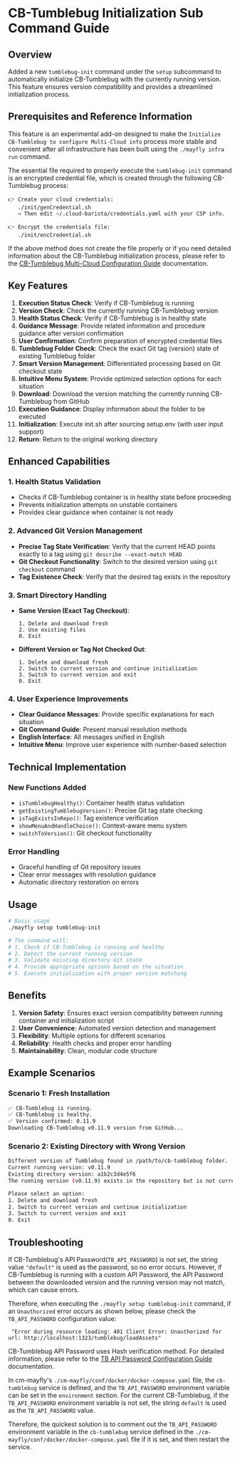 # CB-Tumblebug Initialization Sub Command Guide

## Overview
Added a new `tumblebug-init` command under the `setup` subcommand to automatically initialize CB-Tumblebug with the currently running version. This feature ensures version compatibility and provides a streamlined initialization process.


## Prerequisites and Reference Information
This feature is an experimental add-on designed to make the `Initialize CB-Tumblebug to configure Multi-Cloud info` process more stable and convenient after all infrastructure has been built using the `./mayfly infra run` command.

The essential file required to properly execute the `tumblebug-init` command is an encrypted credential file, which is created through the following CB-Tumblebug process:
```
👉 Create your cloud credentials:
   ./init/genCredential.sh
   → Then edit ~/.cloud-barista/credentials.yaml with your CSP info.

👉 Encrypt the credentials file:
   ./init/encCredential.sh
```

If the above method does not create the file properly or if you need detailed information about the CB-Tumblebug initialization process, please refer to the [CB-Tumblebug Multi-Cloud Configuration Guide](https://github.com/cloud-barista/cb-tumblebug?tab=readme-ov-file#3-initialize-cb-tumblebug-to-configure-multi-cloud-info) documentation.

## Key Features

1. **Execution Status Check**: Verify if CB-Tumblebug is running
2. **Version Check**: Check the currently running CB-Tumblebug version
3. **Health Status Check**: Verify if CB-Tumblebug is in healthy state
4. **Guidance Message**: Provide related information and procedure guidance after version confirmation
5. **User Confirmation**: Confirm preparation of encrypted credential files
6. **Tumblebug Folder Check**: Check the exact Git tag (version) state of existing Tumblebug folder
7. **Smart Version Management**: Differentiated processing based on Git checkout state
8. **Intuitive Menu System**: Provide optimized selection options for each situation
9. **Download**: Download the version matching the currently running CB-Tumblebug from GitHub
10. **Execution Guidance**: Display information about the folder to be executed
11. **Initialization**: Execute init.sh after sourcing setup.env (with user input support)
12. **Return**: Return to the original working directory

## Enhanced Capabilities

### 1. Health Status Validation
- Checks if CB-Tumblebug container is in healthy state before proceeding
- Prevents initialization attempts on unstable containers
- Provides clear guidance when container is not ready

### 2. Advanced Git Version Management
- **Precise Tag State Verification**: Verify that the current HEAD points exactly to a tag using `git describe --exact-match HEAD`
- **Git Checkout Functionality**: Switch to the desired version using `git checkout` command
- **Tag Existence Check**: Verify that the desired tag exists in the repository

### 3. Smart Directory Handling
- **Same Version (Exact Tag Checkout)**:
  ```
  1. Delete and download fresh
  2. Use existing files
  0. Exit
  ```

- **Different Version or Tag Not Checked Out**:
  ```
  1. Delete and download fresh
  2. Switch to current version and continue initialization
  3. Switch to current version and exit
  0. Exit
  ```

### 4. User Experience Improvements
- **Clear Guidance Messages**: Provide specific explanations for each situation
- **Git Command Guide**: Present manual resolution methods
- **English Interface**: All messages unified in English
- **Intuitive Menu**: Improve user experience with number-based selection

## Technical Implementation

### New Functions Added
- `isTumblebugHealthy()`: Container health status validation
- `getExistingTumblebugVersion()`: Precise Git tag state checking
- `isTagExistsInRepo()`: Tag existence verification
- `showMenuAndHandleChoice()`: Context-aware menu system
- `switchToVersion()`: Git checkout functionality

### Error Handling
- Graceful handling of Git repository issues
- Clear error messages with resolution guidance
- Automatic directory restoration on errors

## Usage

```bash
# Basic usage
./mayfly setup tumblebug-init

# The command will:
# 1. Check if CB-Tumblebug is running and healthy
# 2. Detect the current running version
# 3. Validate existing directory Git state
# 4. Provide appropriate options based on the situation
# 5. Execute initialization with proper version matching
```

## Benefits

1. **Version Safety**: Ensures exact version compatibility between running container and initialization script
2. **User Convenience**: Automated version detection and management
3. **Flexibility**: Multiple options for different scenarios
4. **Reliability**: Health checks and proper error handling
5. **Maintainability**: Clean, modular code structure

## Example Scenarios

### Scenario 1: Fresh Installation
```bash
✅ CB-Tumblebug is running.
✅ CB-Tumblebug is healthy.
✅ Version confirmed: 0.11.9
Downloading CB-Tumblebug v0.11.9 version from GitHub...
```

### Scenario 2: Existing Directory with Wrong Version
```bash
Different version of Tumblebug found in /path/to/cb-tumblebug folder.
Current running version: v0.11.9
Existing directory version: a1b2c3d4e5f6
The running version (v0.11.9) exists in the repository but is not currently checked out.

Please select an option:
1. Delete and download fresh
2. Switch to current version and continue initialization
3. Switch to current version and exit
0. Exit
```

## Troubleshooting
If CB-Tumblebug's API Password(`TB_API_PASSWORD`) is not set, the string value `"default"` is used as the password, so no error occurs. However, if CB-Tumblebug is running with a custom API Password, the API Password between the downloaded version and the running version may not match, which can cause errors.

Therefore, when executing the `./mayfly setup tumblebug-init` command, if an `Unauthorized` error occurs as shown below, please check the `TB_API_PASSWORD` configuration value:

```
 "Error during resource loading: 401 Client Error: Unauthorized for url: http://localhost:1323/tumblebug/loadAssets"
```

CB-Tumblebug API Password uses Hash verification method. For detailed information, please refer to the [TB API Password Configuration Guide](https://github.com/cloud-barista/cb-tumblebug/tree/main/cmd/bcrypt) documentation.


In cm-mayfly's `./cm-mayfly/conf/docker/docker-compose.yaml` file, the `cb-tumblebug` service is defined, and the `TB_API_PASSWORD` environment variable can be set in the `environment` section.
For the current CB-Tumblebug, if the `TB_API_PASSWORD` environment variable is not set, the string `default` is used as the `TB_API_PASSWORD` value.

Therefore, the quickest solution is to comment out the `TB_API_PASSWORD` environment variable in the `cb-tumblebug` service defined in the `./cm-mayfly/conf/docker/docker-compose.yaml` file if it is set, and then restart the service.